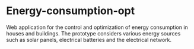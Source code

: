 # Energy-consumption-opt
Web application for the control and optimization of energy consumption in houses and buildings. The prototype considers various energy sources such as solar panels, electrical batteries and the electrical network.
